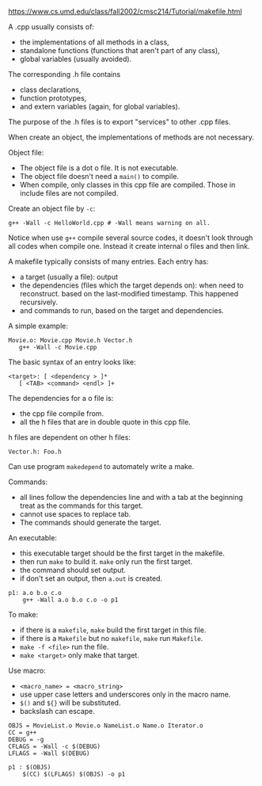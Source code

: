 https://www.cs.umd.edu/class/fall2002/cmsc214/Tutorial/makefile.html  

A .cpp usually consists of:
- the implementations of all methods in a class,
- standalone functions (functions that aren't part of any class),
- global variables (usually avoided). 

The corresponding .h file contains
- class declarations,
- function prototypes,
- and extern variables (again, for global variables). 

The purpose of the .h files is to export "services" to other .cpp files. 

When create an object, the implementations of methods are not necessary. 

Object file:  
- The object file is a dot o file. It is not executable.  
- The object file doesn't need a `main()` to compile.  
- When compile, only classes in this cpp file are compiled. Those in include files are not compiled.  

Create an object file by `-c`:  
```
g++ -Wall -c HelloWorld.cpp # -Wall means warning on all.  
```

Notice when use `g++` compile several source codes, it doesn't look through all codes when compile one. Instead it create internal o files and then link.  
  
A makefile typically consists of many entries. Each entry has:
- a target (usually a file): output  
- the dependencies (files which the target depends on): when need to reconstruct. based on the last-modified timestamp. This happened recursively.  
- and commands to run, based on the target and dependencies. 

A simple example:  
```
Movie.o: Movie.cpp Movie.h Vector.h
   g++ -Wall -c Movie.cpp
```

The basic syntax of an entry looks like:
```
<target>: [ <dependency > ]*
   [ <TAB> <command> <endl> ]+
```

The dependencies for a o file is:  
- the cpp file compile from.  
- all the h files that are in double quote in this cpp file.  

h files are dependent on other h files:  
```
Vector.h: Foo.h
```

Can use program `makedepend` to automately write a make.  

Commands:  
- all lines follow the dependencies line and with a tab at the beginning treat as the commands for this target.  
- cannot use spaces to replace tab.  
- The commands should generate the target.  

An executable:  
- this executable target should be the first target in the makefile.  
- then run `make` to build it. `make` only run the first target.  
- the command should set output.  
- if don't set an output, then `a.out` is created.  

```
p1: a.o b.o c.o
    g++ -Wall a.o b.o c.o -o p1
```

To make:  
- if there is a `makefile`, `make` build the first target in this file.  
- if there is a `Makefile` but no `makefile`, `make` run `Makefile`.  
- `make -f <file>` run the file.  
- `make <target>` only make that target.  

Use macro:  
- `<macro_name> = <macro_string>`  
- use upper case letters and underscores only in the macro name.  
- `$()` and `${}` will be substituted.  
- backslash can escape.  

```
OBJS = MovieList.o Movie.o NameList.o Name.o Iterator.o
CC = g++
DEBUG = -g
CFLAGS = -Wall -c $(DEBUG)
LFLAGS = -Wall $(DEBUG)

p1 : $(OBJS)
    $(CC) $(LFLAGS) $(OBJS) -o p1
```

